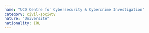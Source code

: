 ```yaml
---
name: "UCD Centre for Cybersecurity & Cybercrime Investigation"
category: civil-society
nature: "Université"
nationality: IRL
---
```

